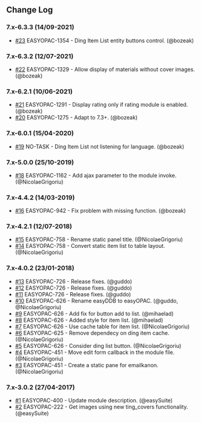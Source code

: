 ## Change Log

### 7.x-6.3.3 (14/09-2021)
- [#23](https://github.com/easySuite/ding_item_list/pull/23) EASYOPAC-1354 - Ding Item List entity buttons control. (@bozeak)

### 7.x-6.3.2 (12/07-2021)
- [#22](https://github.com/easySuite/ding_item_list/pull/22) EASYOPAC-1329 - Allow display of materials without cover images. (@bozeak)

### 7.x-6.2.1 (10/06-2021)
- [#21](https://github.com/easySuite/ding_item_list/pull/21) EASYOPAC-1291 - Display rating only if rating module is enabled. (@bozeak)
- [#20](https://github.com/easySuite/ding_item_list/pull/20) EASYOPAC-1275 - Adapt to 7.3+. (@bozeak)

### 7.x-6.0.1 (15/04-2020)
- [#19](https://github.com/easySuite/ding_item_list/pull/19) NO-TASK - Ding Item List not listening for language. (@bozeak)

### 7.x-5.0.0 (25/10-2019)
- [#18](https://github.com/easySuite/ding_item_list/pull/18) EASYOPAC-1162 - Add ajax parameter to the module invoke. (@NicolaeGrigoriu)

### 7.x-4.4.2 (14/03-2019)
- [#16](https://github.com/easySuite/ding_item_list/pull/16) EASYOPAC-942 - Fix problem with missing function. (@bozeak)

### 7.x-4.2.1 (12/07-2018)
- [#15](https://github.com/easySuite/ding_item_list/pull/15) EASYOPAC-758 - Rename static panel title. (@NicolaeGrigoriu)
- [#14](https://github.com/easySuite/ding_item_list/pull/14) EASYOPAC-758 - Convert static item list to table layout. (@NicolaeGrigoriu)

### 7.x-4.0.2 (23/01-2018)
- [#13](https://github.com/easySuite/ding_item_list/pull/13) EASYOPAC-726 - Release fixes. (@guddo)
- [#12](https://github.com/easySuite/ding_item_list/pull/12) EASYOPAC-726 - Release fixes. (@guddo)
- [#11](https://github.com/easySuite/ding_item_list/pull/11) EASYOPAC-726 - Release fixes. (@guddo)
- [#10](https://github.com/easySuite/ding_item_list/pull/10) EASYOPAC-626 - Rename easyDDB to easyOPAC. (@guddo, @NicolaeGrigoriu)
- [#9](https://github.com/easySuite/ding_item_list/pull/9) EASYOPAC-626 - Add fix for button add to list. (@mihaelad)
- [#8](https://github.com/easySuite/ding_item_list/pull/8) EASYOPAC-626 - Added style for item list. (@mihaelad)
- [#7](https://github.com/easySuite/ding_item_list/pull/7) EASYOPAC-626 - Use cache table for item list. (@NicolaeGrigoriu)
- [#6](https://github.com/easySuite/ding_item_list/pull/6) EASYOPAC-625 - Remove dependecy on ding item cache. (@NicolaeGrigoriu)
- [#5](https://github.com/easySuite/ding_item_list/pull/5) EASYOPAC-626 - Consider ding list button. (@NicolaeGrigoriu)
- [#4](https://github.com/easySuite/ding_item_list/pull/4) EASYOPAC-451 - Move edit form callback in the module file. (@NicolaeGrigoriu)
- [#3](https://github.com/easySuite/ding_item_list/pull/3) EASYOPAC-451 - Create a static pane for emailkanon. (@NicolaeGrigoriu)

### 7.x-3.0.2 (27/04-2017)
- [#1](https://github.com/easySuite/ding_item_list/pull/1) EASYOPAC-400 - Update module description. (@easySuite)
- [#2](https://github.com/easySuite/ding_item_list/pull/2) EASYOPAC-222 - Get images using new ting_covers functionality. (@easySuite)